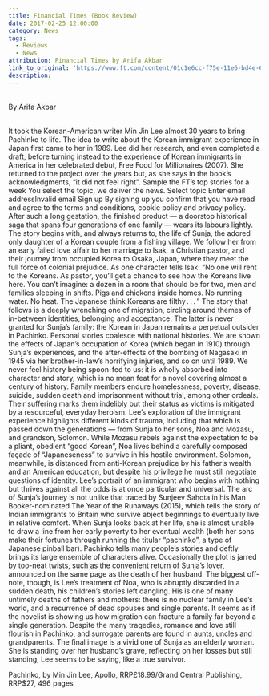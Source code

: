 ```yaml
---
title: Financial Times (Book Review)
date: 2017-02-25 12:00:00
category: News
tags:
  - Reviews
  - News
attribution: Financial Times by Arifa Akbar
link_to_original: 'https://www.ft.com/content/01c1e6cc-f75e-11e6-bd4e-68d53499ed71'
description:
---
```



<br>By Arifa Akbar

<br>It took the Korean-American writer Min Jin Lee almost 30 years to bring Pachinko to life. The idea to write about the Korean immigrant experience in Japan first came to her in 1989. Lee did her research, and even completed a draft, before turning instead to the experience of Korean immigrants in America in her celebrated debut, Free Food for Millionaires (2007). She returned to the project over the years but, as she says in the book’s acknowledgments, “it did not feel right”. Sample the FT’s top stories for a week You select the topic, we deliver the news. Select topic Enter email addressInvalid email Sign up By signing up you confirm that you have read and agree to the terms and conditions, cookie policy and privacy policy. After such a long gestation, the finished product — a doorstop historical saga that spans four generations of one family — wears its labours lightly. The story begins with, and always returns to, the life of Sunja, the adored only daughter of a Korean couple from a fishing village. We follow her from an early failed love affair to her marriage to Isak, a Christian pastor, and their journey from occupied Korea to Osaka, Japan, where they meet the full force of colonial prejudice. As one character tells Isak: “No one will rent to the Koreans. As pastor, you’ll get a chance to see how the Koreans live here. You can’t imagine: a dozen in a room that should be for two, men and families sleeping in shifts. Pigs and chickens inside homes. No running water. No heat. The Japanese think Koreans are filthy . . . ” The story that follows is a deeply wrenching one of migration, circling around themes of in-between identities, belonging and acceptance. The latter is never granted for Sunja’s family: the Korean in Japan remains a perpetual outsider in Pachinko. Personal stories coalesce with national histories. We are shown the effects of Japan’s occupation of Korea (which began in 1910) through Sunja’s experiences, and the after-effects of the bombing of Nagasaki in 1945 via her brother-in-law’s horrifying injuries, and so on until 1989. We never feel history being spoon-fed to us: it is wholly absorbed into character and story, which is no mean feat for a novel covering almost a century of history. Family members endure homelessness, poverty, disease, suicide, sudden death and imprisonment without trial, among other ordeals. Their suffering marks them indelibly but their status as victims is mitigated by a resourceful, everyday heroism. Lee’s exploration of the immigrant experience highlights different kinds of trauma, including that which is passed down the generations — from Sunja to her sons, Noa and Mozasu, and grandson, Solomon. While Mozasu rebels against the expectation to be a pliant, obedient “good Korean”, Noa lives behind a carefully composed façade of “Japaneseness” to survive in his hostile environment. Solomon, meanwhile, is distanced from anti-Korean prejudice by his father’s wealth and an American education, but despite his privilege he must still negotiate questions of identity. Lee’s portrait of an immigrant who begins with nothing but thrives against all the odds is at once particular and universal. The arc of Sunja’s journey is not unlike that traced by Sunjeev Sahota in his Man Booker-nominated The Year of the Runaways (2015), which tells the story of Indian immigrants to Britain who survive abject beginnings to eventually live in relative comfort. When Sunja looks back at her life, she is almost unable to draw a line from her early poverty to her eventual wealth (both her sons make their fortunes through running the titular “pachinko”, a type of Japanese pinball bar). Pachinko tells many people’s stories and deftly brings its large ensemble of characters alive. Occasionally the plot is jarred by too-neat twists, such as the convenient return of Sunja’s lover, announced on the same page as the death of her husband. The biggest off-note, though, is Lee’s treatment of Noa, who is abruptly discarded in a sudden death, his children’s stories left dangling. His is one of many untimely deaths of fathers and mothers: there is no nuclear family in Lee’s world, and a recurrence of dead spouses and single parents. It seems as if the novelist is showing us how migration can fracture a family far beyond a single generation. Despite the many tragedies, romance and love still flourish in Pachinko, and surrogate parents are found in aunts, uncles and grandparents. The final image is a vivid one of Sunja as an elderly woman. She is standing over her husband’s grave, reflecting on her losses but still standing, Lee seems to be saying, like a true survivor.

Pachinko, by Min Jin Lee, Apollo, RRP£18.99/Grand Central Publishing, RRP$27, 496 pages